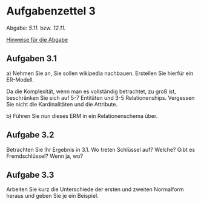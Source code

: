 # Aufgabenzettel 3

Abgabe: _5.11._ bzw. _12.11._

[Hinweise für die Abgabe](https://github.com/klyrr/lecture/blob/master/2015/haw/db/README.md)

## Aufgaben 3.1

a) Nehmen Sie an, Sie sollen wikipedia nachbauen. Erstellen Sie hierfür ein ER-Modell. 

Da die Komplexität, wenn man es vollständig betrachtet, zu groß ist, beschränken Sie sich auf 5-7 Entitäten und 3-5 Relationenships. Vergessen Sie nicht die Kardinalitäten und die Attribute.

b) Führen Sie nun dieses ERM in ein Relationenschema über.

## Aufgabe 3.2

Betrachten Sie Ihr Ergebnis in 3.1. 
Wo treten Schlüssel auf? Welche? Gibt es Fremdschlüssel? Wenn ja, wo?

## Aufgabe 3.3

Arbeiten Sie kurz die Unterschiede der ersten und zweiten Normalform heraus und geben Sie je ein Beispiel.
